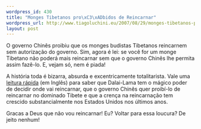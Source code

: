```yaml
--- 
wordpress_id: 430
title: "Monges Tibetanos pro\xC3\xADbidos de Reincarnar"
wordpress_url: http://www.tiagoluchini.eu/2007/08/29/monges-tibetanos-proibidos-de-reincarnar/
layout: post
---
```

O governo Chinês proibiu que os monges budistas Tibetanos reincarnem sem autorização do governo. Sim, agora é lei: se você for um monge Tibetano não poderá mais reincarnar sem que o governo Chinês lhe permita assim fazê-lo. E, vejam só, nem é piada!

A história toda é bizarra, absurda e excentricamente totalitarista. Vale uma [leitura rápida](http://www.msnbc.msn.com/id/20227400/site/newsweek/) (em Inglês) para saber que Dalai-Lama tem o mágico poder de decidir onde vai reincarnar, que o governo Chinês quer proibí-lo de reincarnar no dominado Tibete e que a crença na reincarnação tem crescido substancialmente nos Estados Unidos nos últimos anos.

Gracas a Deus que não vou reincarnar! Eu? Voltar para essa loucura? De jeito nenhum!
